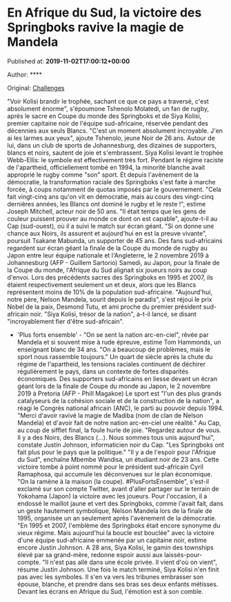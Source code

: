 
# En Afrique du Sud, la victoire des Springboks ravive la magie de Mandela

Published at: **2019-11-02T17:00:12+00:00**

Author: ****

Original: [Challenges](https://www.challenges.fr/sport/en-afrique-du-sud-la-victoire-des-springboks-ravive-la-magie-de-mandela_682877)

"Voir Kolisi brandir le trophée, sachant ce que ce pays a traversé, c'est absolument énorme", s'époumone Tshenolo Molatedi, un fan de rugby, après le sacre en Coupe du monde des Springboks et de Siya Kolisi, premier capitaine noir de l'équipe sud-africaine, réservée pendant des décennies aux seuls Blancs.
"C'est un moment absolument incroyable. J'en ai les larmes aux yeux", ajoute Tshenolo, jeune Noir de 26 ans. Autour de lui, dans un club de sports de Johannesburg, des dizaines de supporters, blancs et noirs, sautent de joie et s'embrassent.
Siya Kolisi levant le trophée Webb-Ellis: le symbole est effectivement très fort. Pendant le régime raciste de l'apartheid, officiellement tombé en 1994, la minorité blanche avait approprié le rugby comme "son" sport. Et depuis l'avènement de la démocratie, la transformation raciale des Springboks s'est faite à marche forcée, à coups notamment de quotas imposés par le gouvernement.
"Cela fait vingt-cinq ans qu'on vit en démocratie, mais au cours des vingt-cinq dernières années, les Blancs ont dominé le rugby et le reste !", estime Joseph Mitchell, acteur noir de 50 ans.
"Il était temps que les gens de couleur puissent prouver au monde ce dont on est capable", ajoute-t-il au Cap (sud-ouest), où il a suivi le match sur écran géant.
"Si on donne une chance aux Noirs, ils assurent et aujourd'hui en est la preuve vivante", poursuit Tsakane Mabunda, un supporter de 45 ans.
Des fans sud-africains regardent sur écran géant la finale de la Coupe du monde de rugby au Japon entre leur équipe nationale et l'Angleterre, le 2 novembre 2019 à Johannesburg (AFP - Guillem Sartorio)
Samedi, au Japon, pour la finale de la Coupe du monde, l'Afrique du Sud alignait six joueurs noirs au coup d'envoi. Lors des précédents sacres des Springboks en 1995 et 2007, ils étaient respectivement seulement un et deux, alors que les Blancs représentent moins de 10% de la population sud-africaine.
"Aujourd'hui, notre père, Nelson Mandela, sourit depuis le paradis", s'est réjoui le prix Nobel de la paix, Desmond Tutu, et ami proche du premier président sud-africain noir.
"Siya Kolisi, trésor de la nation", a-t-il lancé, se disant "incroyablement fier d'être sud-africain".
- 'Plus forts ensemble' -
"On se sent la nation arc-en-ciel", rêvée par Mandela et si souvent mise à rude épreuve, estime Tom Hammonds, un enseignant blanc de 34 ans. "On a beaucoup de problèmes, mais le sport nous rassemble toujours."
Un quart de siècle après la chute du régime de l'apartheid, les tensions raciales continuent de déchirer régulièrement le pays, dans un contexte de fortes disparités économiques.
Des supporters sud-africains en liesse devant un écran géant lors de la finale de Coupe du monde au Japon, le 2 novembre 2019 à Pretoria (AFP - Phill Magakoe)
Le sport est "l'un des plus grands catalyseurs de la cohésion sociale et de la construction de la nation", a réagi le Congrès national africain (ANC), le parti au pouvoir depuis 1994. "Merci d'avoir ravivé la magie de Madiba (nom de clan de Nelson Mandela) et d'avoir fait de notre nation arc-en-ciel une réalité."
Au Cap, au coup de sifflet final, la foule hurle de joie. "Regardez autour de vous. Il y a des Noirs, des Blancs (...). Nous sommes tous unis aujourd'hui", constate Justin Johnson, informaticien noir du Cap. "Les Springboks ont fait plus pour le pays que la politique."
"Il y a de l'espoir pour l'Afrique du Sud", enchaîne Mbembe Wandisa, un étudiant noir de 23 ans.
Cette victoire tombe à point nommé pour le président sud-africain Cyril Ramaphosa, qui accumule les déconvenues sur le plan économique.
"On la ramène à la maison (la coupe). #PlusFortsEnsemble", s'est-il exclamé sur son compte Twitter, avant d'aller partager sur le terrain de Yokohama (Japon) la victoire avec les joueurs.
Pour l'occasion, il a endossé le maillot jaune et vert des Springboks, comme l'avait fait, dans un geste hautement symbolique, Nelson Mandela lors de la finale de 1995, organisée un an seulement après l'avènement de la démocratie.
"En 1995 et 2007, l'emblème des Springboks était encore synonyme du vieux régime. Mais aujourd'hui la boucle est bouclée" avec la victoire d'une équipe sud-africaine emmenée par un capitaine noir, estime encore Justin Johnson.
A 28 ans, Siya Kolisi, le gamin des townships élevé par sa grand-mère, redonne espoir aussi aux laissés-pour-compte. "Il n'est pas allé dans une école privée. Il vient d'où on vient", résume Justin Johnson.
Une fois le match terminé, Siya Kolisi n'en finit pas avec les symboles. Il s'en va vers les tribunes embrasser son épouse, blanche, et prendre dans ses bras ses deux enfants métisses. Devant les écrans en Afrique du Sud, l'émotion est à son comble.
